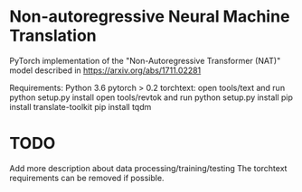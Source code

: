 # Non-autoregressive Neural Machine Translation
PyTorch implementation of the "Non-Autoregressive Transformer (NAT)" model described in https://arxiv.org/abs/1711.02281

Requirements:
  Python 3.6
  pytorch > 0.2
  torchtext: 
    open tools/text and run python setup.py install
    open tools/revtok and run python setup.py install
  pip install translate-toolkit
  pip install tqdm

# TODO
  Add more description about data processing/training/testing
  The torchtext requirements can be removed if possible.
